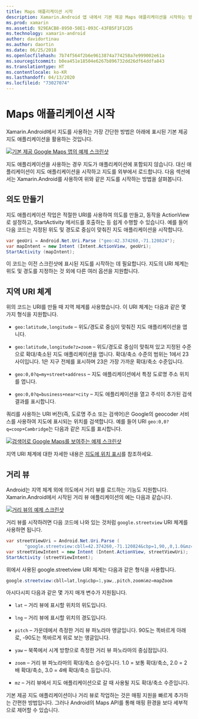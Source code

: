 ```yaml
---
title: Maps 애플리케이션 시작
description: Xamarin.Android 앱 내에서 기본 제공 Maps 애플리케이션을 시작하는 방법입니다.
ms.prod: xamarin
ms.assetid: 929EACB8-8950-50E1-093C-43FB5F1F1CD5
ms.technology: xamarin-android
author: davidortinau
ms.author: daortin
ms.date: 06/25/2018
ms.openlocfilehash: 7b74f564f2b6e9613874a774258a7e999002e61a
ms.sourcegitcommit: b0ea451e18504e6267b896732dd26df64ddfa843
ms.translationtype: HT
ms.contentlocale: ko-KR
ms.lasthandoff: 04/13/2020
ms.locfileid: "73027074"
---
```

# <a name="launching-the-maps-application"></a>Maps 애플리케이션 시작

Xamarin.Android에서 지도를 사용하는 가장 간단한 방법은 아래에 표시된 기본 제공 지도 애플리케이션을 활용하는 것입니다.

[![기본 제공 Google Maps 앱의 예제 스크린샷](maps-application-images/01-mapsapplication.png)](maps-application-images/01-mapsapplication.png#lightbox)

지도 애플리케이션을 사용하는 경우 지도가 애플리케이션에 포함되지 않습니다. 대신 애플리케이션이 지도 애플리케이션을 시작하고 지도를 외부에서 로드합니다. 다음 섹션에서는 Xamarin.Android를 사용하여 위와 같은 지도를 시작하는 방법을 살펴봅니다.

## <a name="creating-the-intent"></a>의도 만들기

지도 애플리케이션 작업은 적절한 URI를 사용하여 의도를 만들고, 동작을 ActionView로 설정하고, StartActivity 메서드를 호출하는 등 쉽게 수행할 수 있습니다. 예를 들어 다음 코드는 지정된 위도 및 경도로 중심이 맞춰진 지도 애플리케이션을 시작합니다.

```csharp
var geoUri = Android.Net.Uri.Parse ("geo:42.374260,-71.120824");
var mapIntent = new Intent (Intent.ActionView, geoUri);
StartActivity (mapIntent);
```

이 코드는 이전 스크린샷에 표시된 지도를 시작하는 데 필요합니다. 지도의 URI 체계는 위도 및 경도를 지정하는 것 외에 다른 여러 옵션을 지원합니다.

## <a name="geo-uri-scheme"></a>지역 URI 체계

위의 코드는 URI를 만들 때 지역 체계를 사용했습니다. 이 URI 체계는 다음과 같은 몇 가지 형식을 지원합니다.

- `geo:latitude,longitude` &ndash; 위도/경도로 중심이 맞춰진 지도 애플리케이션을 엽니다. 

- `geo:latitude,longitude?z=zoom` &ndash; 위도/경도로 중심이 맞춰져 있고 지정된 수준으로 확대/축소된 지도 애플리케이션을 엽니다. 확대/축소 수준의 범위는 1에서 23 사이입니다. 1은 지구 전체를 표시하며 23은 가장 가까운 확대/축소 수준입니다.

- `geo:0,0?q=my+street+address` &ndash; 지도 애플리케이션에서 특정 도로명 주소 위치를 엽니다. 

- `geo:0,0?q=business+near+city` &ndash; 지도 애플리케이션을 열고 주석이 추가된 검색 결과를 표시합니다. 

쿼리를 사용하는 URI 버전(즉, 도로명 주소 또는 검색어)은 Google의 geocoder 서비스를 사용하여 지도에 표시되는 위치를 검색합니다. 예를 들어 URI `geo:0,0?q=coop+Cambridge`는 다음과 같은 지도를 표시합니다.

[![검색어로 Google Maps를 보여주는 예제 스크린샷](maps-application-images/02-mapsearch.png)](maps-application-images/02-mapsearch.png#lightbox)

지역 URI 체계에 대한 자세한 내용은 [지도에 위치 표시](https://developer.android.com/guide/components/intents-common.html#Maps)를 참조하세요.

## <a name="street-view"></a>거리 뷰

Android는 지역 체계 외에 의도에서 거리 뷰를 로드하는 기능도 지원합니다. Xamarin.Android에서 시작된 거리 뷰 애플리케이션의 예는 다음과 같습니다.

[![거리 뷰의 예제 스크린샷](maps-application-images/03-streetview.png)](maps-application-images/03-streetview.png#lightbox)

거리 뷰를 시작하려면 다음 코드에 나와 있는 것처럼 `google.streetview` URI 체계를 사용하면 됩니다.

```csharp
var streetViewUri = Android.Net.Uri.Parse (
       "google.streetview:cbll=42.374260,-71.120824&cbp=1,90,,0,1.0&mz=20");  
var streetViewIntent = new Intent (Intent.ActionView, streetViewUri);  
StartActivity (streetViewIntent);
```

위에서 사용된 google.streetview URI 체계는 다음과 같은 형식을 사용합니다.

```csharp
google.streetview:cbll=lat,lng&cbp=1,yaw,,pitch,zoom&mz=mapZoom
```

아시다시피 다음과 같은 몇 가지 매개 변수가 지원됩니다.

- `lat` &ndash; 거리 뷰에 표시할 위치의 위도입니다.

- `lng` &ndash; 거리 뷰에 표시할 위치의 경도입니다.

- `pitch` &ndash; 가운데에서 측정한 거리 뷰 파노라마 앵글입니다. 90도는 똑바르게 아래로, -90도는 똑바르게 위로 보는 앵글입니다.

- `yaw` &ndash; 북쪽에서 시계 방향으로 측정한 거리 뷰 파노라마의 중심점입니다.

- `zoom` &ndash; 거리 뷰 파노라마의 확대/축소 승수입니다. 1.0 = 보통 확대/축소, 2.0 = 2배 확대/축소, 3.0 = 4배 확대/축소 등입니다.

- `mz` &ndash; 거리 뷰에서 지도 애플리케이션으로 갈 때 사용될 지도 확대/축소 수준입니다.

기본 제공 지도 애플리케이션이나 거리 뷰로 작업하는 것은 매핑 지원을 빠르게 추가하는 간편한 방법입니다. 그러나 Android의 Maps API를 통해 매핑 환경을 보다 세부적으로 제어할 수 있습니다.

